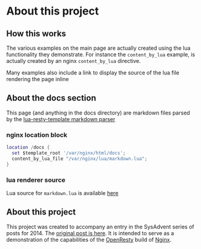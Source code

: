 # About this project

## How this works
The various examples on the main page are actually created using the lua functionality they demonstrate. For instance the `content_by_lua` example, is actually created by an nginx `content_by_lua` directive.

Many examples also include a link to display the source of the lua file rendering the page inline

## About the docs section
This page (and anything in the docs directory) are markdown files parsed by the [lua-resty-template markdown parser](https://github.com/bungle/lua-resty-template#embedding-markdown-inside-the-templates)

### nginx location block
```lua
location /docs {
  set $template_root '/var/nginx/html/docs';
  content_by_lua_file "/var/nginx/lua/markdown.lua";
}
```
### lua renderer source
Lua source for `markdown.lua` is available [here](/code/lua/markdown.lua)

## About this project
This project was created to accompany an entry in the SysAdvent series of posts for 2014. The [original post is here](http://sysadvent.blogspot.com/2014/12/day-22-largely-unappreciated.html).
It is intended to serve as a demonstration of the capabilities of the [OpenResty](http://openresty.org) build of [Nginx](http://nginx.org).
